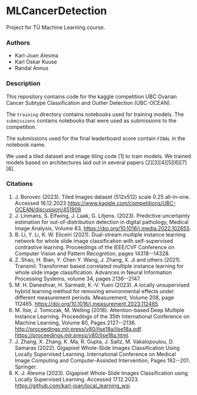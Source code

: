 # MLCancerDetection
Project for TÜ Machine Learning course.

### Authors
- Karl-Joan Alesma
- Karl Oskar Kuuse
- Randal Annus

### Description

This repository contains code for the kaggle competition UBC Ovarian Cancer Subtype Classification and Outlier Detection (UBC-OCEAN).

The `training` directory contains notebooks used for training models. The `submissions` contains notebooks that were used as submissions to the competition.

The submissions used for the final leaderboard score contain `FINAL` in the notebook name.

We used a tiled dataset and image tiling code [1] to train models. We trained models based on architectures laid out in several papers [2][3][4][5][6][7][8].



### Citations

1. J. Borovec (2023). Tiled Images dataset (512x512) scale 0.25 all-in-one. Accessed 16.12.2023 https://www.kaggle.com/competitions/UBC-OCEAN/discussion/451908
2. J. Linmans, S. Elfwing, J. Laak, G. Litjens. (2023). Predictive uncertainty estimation for out-of-distribution detection in digital pathology, Medical Image Analysis, Volume 83, https://doi.org/10.1016/j.media.2022.102655.
3. B. Li, Y. Li, K. W. Eliceiri (2021). Dual-stream multiple instance learning network for whole slide image classification with self-supervised contrastive learning. Proceedings of the IEEE/CVF Conference on Computer Vision and Pattern Recognition, pages 14318--14328.
4. Z. Shao, H. Bian, Y. Chen Y. Wang, J. Zhang, X. Ji and others (2021). Transmil: Transformer based correlated multiple instance learning for whole slide image classification. Advances in Neural Information Processing Systems, volume 34, pages 2136--2147.
5. M. H. Daneshvar, H. Sarmadi, K.-V. Yuen (2023). A locally unsupervised hybrid learning method for removing environmental effects under different measurement periods. Measurement, Volume 208, page 112465. https://doi.org/10.1016/j.measurement.2023.112465.
6. M. Ilse, J. Tomczak, M. Welling (2018). Attention-based Deep Multiple Instance Learning. Proceedings of the 35th International Conference on Machine Learning, Volume 80, Pages 2127--2136. http://proceedings.mlr.press/v80/ilse18a/ilse18a.pdf. https://proceedings.mlr.press/v80/ilse18a.html.
7. J. Zhang, X. Zhang, K. Ma, R. Gupta, J. Saltz, M. Vakalopoulou, D. Samaras (2022). Gigapixel Whole-Slide Images Classification Using Locally Supervised Learning. International Conference on Medical Image Computing and Computer-Assisted Intervention, Pages 192--201. Springer.
8. K. J. Alesma (2023). Gigapixel Whole-Slide Images Classification using Locally Supervised Learning. Accessed 17.12.2023. https://github.com/karl-joan/local_learning_wsi.